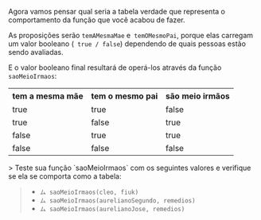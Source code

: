 Agora vamos pensar qual seria a tabela verdade que representa o comportamento da função que você acabou de fazer.
 
As proposições serão `temAMesmaMae` e` temOMesmoPai`, porque elas carregam um valor booleano (` true / false`) dependendo de quais pessoas estão sendo avaliadas.

E o valor booleano final resultará de operá-los através da função `saoMeioIrmaos`:

<table class="table table-striped table-bordered table-condensed text-center">
  <tr>
    <th class ="text-center" style="padding: 5px 8px">tem a mesma mãe</th>
    <th class ="text-center" style="padding: 5px 8px">tem o mesmo pai</th>
    <th class ="text-center" style="padding: 5px 8px">são meio irmãos</th>
  </tr>
  <tr>
    <td>true</td>
    <td>true</td>
    <td>false</td>
  </tr>
  <tr>
    <td>true</td>
    <td>false</td>
    <td>true</td>
  </tr>
  <tr>
    <td>false</td>
    <td>true</td>
    <td>true</td>
  </tr>
  <tr>
    <td>false</td>
    <td>false</td>
    <td>false</td>
  </tr>
</table>
> Teste sua função `saoMeioIrmaos` com os seguintes valores e verifique se ela se comporta como a tabela:
 
> * `ム saoMeioIrmaos(cleo, fiuk)`
> * `ム saoMeioIrmaos(aurelianoSegundo, remedios)`
> * `ム saoMeioIrmaos(aurelianoJose, remedios)`
